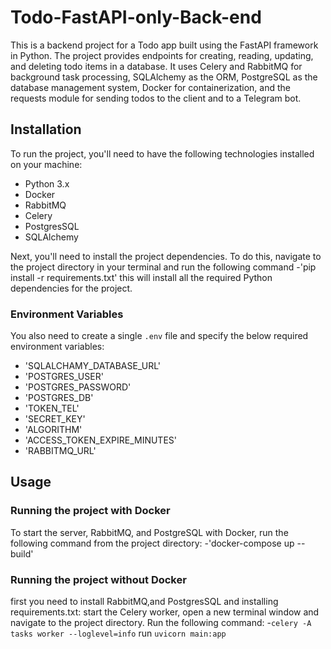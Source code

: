 # Todo-FastAPI-only-Back-end

This is a backend project for a Todo app built using the FastAPI framework in Python. The project provides endpoints for creating, reading, updating, and deleting todo items in a database. It uses Celery and RabbitMQ for background task processing, SQLAlchemy as the ORM, PostgreSQL as the database management system, Docker for containerization, and the requests module for sending todos to the client and to a Telegram bot.

## Installation
To run the project, you'll need to have the following technologies installed on your machine:

- Python 3.x
- Docker
- RabbitMQ
- Celery
- PostgresSQL
- SQLAlchemy

Next, you'll need to install the project dependencies. To do this, navigate to the project directory in your terminal and run the following command
-'pip install -r requirements.txt'
this will install all the required Python dependencies for the project.

### Environment Variables
You also need to create a single `.env` file and specify the below required environment variables:
- 'SQLALCHAMY_DATABASE_URL'
- 'POSTGRES_USER'
- 'POSTGRES_PASSWORD'
- 'POSTGRES_DB'
- 'TOKEN_TEL'
- 'SECRET_KEY'
- 'ALGORITHM'
- 'ACCESS_TOKEN_EXPIRE_MINUTES'
- 'RABBITMQ_URL'

## Usage

### Running the project with Docker

To start the server, RabbitMQ, and PostgreSQL with Docker, run the following command from the project directory:
-'docker-compose up --build'
### Running the project without Docker

first you need to install RabbitMQ,and PostgresSQL and installing requirements.txt:
start the Celery worker, open a new terminal window and navigate to the project directory. Run the following command:
-`celery -A tasks worker --loglevel=info`
run `uvicorn main:app`



